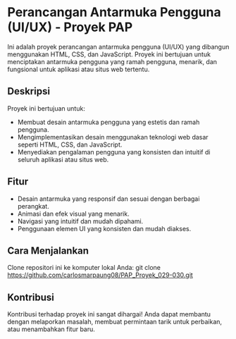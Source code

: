 # Perancangan Antarmuka Pengguna (UI/UX) - Proyek PAP

Ini adalah proyek perancangan antarmuka pengguna (UI/UX) yang dibangun menggunakan HTML, CSS, dan JavaScript. Proyek ini bertujuan untuk menciptakan antarmuka pengguna yang ramah pengguna, menarik, dan fungsional untuk aplikasi atau situs web tertentu.

## Deskripsi

Proyek ini bertujuan untuk:
- Membuat desain antarmuka pengguna yang estetis dan ramah pengguna.
- Mengimplementasikan desain menggunakan teknologi web dasar seperti HTML, CSS, dan JavaScript.
- Menyediakan pengalaman pengguna yang konsisten dan intuitif di seluruh aplikasi atau situs web.

## Fitur

- Desain antarmuka yang responsif dan sesuai dengan berbagai perangkat.
- Animasi dan efek visual yang menarik.
- Navigasi yang intuitif dan mudah dipahami.
- Penggunaan elemen UI yang konsisten dan mudah diakses.

## Cara Menjalankan

Clone repositori ini ke komputer lokal Anda:
git clone https://github.com/carlosmarpaung08/PAP_Proyek_029-030.git

## Kontribusi

Kontribusi terhadap proyek ini sangat dihargai! Anda dapat membantu dengan melaporkan masalah, membuat permintaan tarik untuk perbaikan, atau menambahkan fitur baru.
